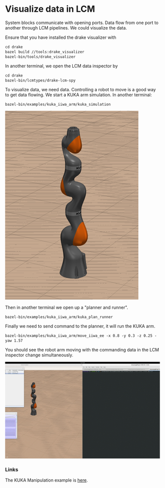 # Visualize data in LCM

System blocks communicate with opening ports. Data flow from one port to another through LCM pipelines. We could visualize the data.

Ensure that you have installed the drake visualizer with

```text
cd drake
bazel build //tools:drake_visualizer
bazel-bin/tools/drake_visualizer
```

In another terminal, we open the LCM data inspector by

```text
cd drake
bazel-bin/lcmtypes/drake-lcm-spy
```

To visualize data, we need data. Controlling a robot to move is a good way to get data flowing. We start a KUKA arm simulation. In another terminal:

```text
bazel-bin/examples/kuka_iiwa_arm/kuka_simulation
```

![KUKA arm in Drake simulation](../.gitbook/assets/screenshot-from-2019-06-13-10-24-19.png)

Then in another terminal we open up a "planner and runner".

```text
bazel-bin/examples/kuka_iiwa_arm/kuka_plan_runner
```

Finally we need to send command to the planner, it will run the KUKA arm.

```text
bazel-bin/examples/kuka_iiwa_arm/move_iiwa_ee -x 0.8 -y 0.3 -z 0.25 -yaw 1.57
```

You should see the robot arm moving with the commanding data in the LCM inspector change simultaneously.

![The data channels on the left show each joint&apos;s control command](../.gitbook/assets/untitled.gif)

### Links

The KUKA Manipulation example is [here](https://github.com/RobotLocomotion/drake/tree/master/examples/kuka_iiwa_arm).

